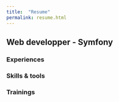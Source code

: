 ```yaml
---
title:  "Resume"
permalink: resume.html
---
```

## Web developper - Symfony

### Experiences

### Skills & tools

### Trainings